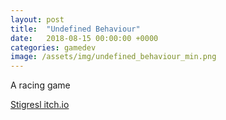 ```yaml
---
layout: post
title:  "Undefined Behaviour"
date:   2018-08-15 00:00:00 +0000
categories: gamedev
image: /assets/img/undefined_behaviour_min.png
---
```


A racing game

[Stigresl itch.io](https://jiexdrop.itch.io/undefined-behaviour)
